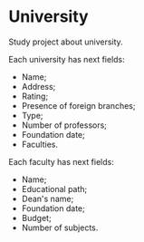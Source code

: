 # University
Study project about university.

Each university has next fields:
 - Name;
 - Address;
 - Rating;
 - Presence of foreign branches;
 - Type;
 - Number of professors;
 - Foundation date;
 - Faculties.

Each faculty has next fields:
 - Name;
 - Educational path;
 - Dean's name;
 - Foundation date;
 - Budget;
 - Number of subjects.
